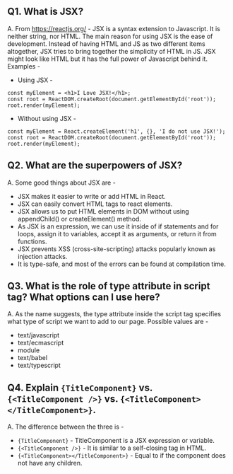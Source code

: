 ## Q1. What is JSX?
A. From https://reactjs.org/ - JSX is a syntax extension to Javascript. It is neither string, nor HTML.
The main reason for using JSX is the ease of development. Instead of having HTML and JS as two different items altogether, JSX tries to bring together the simplicity of HTML in JS. JSX might look like HTML but it has the full power of Javascript behind it.
Examples -
* Using JSX -
~~~~
const myElement = <h1>I Love JSX!</h1>;
const root = ReactDOM.createRoot(document.getElementById('root'));
root.render(myElement);
~~~~
* Without using JSX -
~~~~
const myElement = React.createElement('h1', {}, 'I do not use JSX!');
const root = ReactDOM.createRoot(document.getElementById('root'));
root.render(myElement);
~~~~

## Q2. What are the superpowers of JSX?
A. Some good things about JSX are -
* JSX makes it easier to write or add HTML in React.
* JSX can easily convert HTML tags to react elements.
* JSX allows us to put HTML elements in DOM without using appendChild() or createElement() method.
* As JSX is an expression, we can use it inside of if statements and for loops, assign it to variables, accept it as arguments, or return it from functions.
* JSX prevents XSS (cross-site-scripting) attacks popularly known as injection attacks.
* It is type-safe, and most of the errors can be found at compilation time.

## Q3. What is the role of type attribute in script tag? What options can I use here?
A. As the name suggests, the type attribute inside the script tag specifies what type of script we want to add to our page. Possible values are -
* text/javascript
* text/ecmascript
* module
* text/babel
* text/typescript

## Q4. Explain `{TitleComponent}` vs. `{<TitleComponent />}` vs. `{<TitleComponent></TitleComponent>}`.
A. The difference between the three is -
* `{TitleComponent}` - TitleComponent is a JSX expression or variable.
* `{<TitleComponent />}` - It is similar to a self-closing tag in HTML.
* `{<TitleComponent></TitleComponent>}` - Equal to </TitleComponent> if the component does not have any children.
